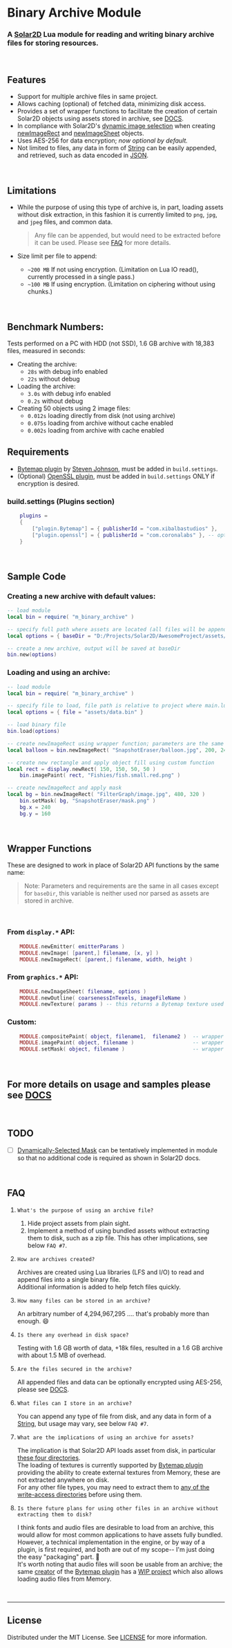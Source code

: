 # Binary Archive Module
### A [Solar2D](https://solar2d.com) Lua module for reading and writing binary archive files for storing resources.


</br>

## Features
 - Support for multiple archive files in same project.
 - Allows caching (optional) of fetched data, minimizing disk access.
 - Provides a set of wrapper functions to facilitate the creation of certain Solar2D objects using assets stored in archive, see [DOCS](https://github.com/siudesu/BinaryArchive/blob/main/DOCUMENTATION.md).
 - In compliance with Solar2D's [dynamic image selection](https://docs.coronalabs.com/guide/basics/configSettings/index.html#dynamic-image-selection) when creating [newImageRect](https://docs.coronalabs.com/api/library/display/newImageRect.html) and [newImageSheet](https://docs.coronalabs.com/api/library/graphics/newImageSheet.html) objects.
 - Uses AES-256 for data encryption; *now optional by default.*
 - Not limited to files, any data in form of [String](https://docs.coronalabs.com/api/type/String.html) can be easily appended, and retrieved, such as data encoded in [JSON](https://docs.coronalabs.com/api/library/json/index.html).


</br>

## Limitations
 - While the purpose of using this type of archive is, in part, loading assets without disk extraction, in this fashion it is currently limited to `png`, `jpg`, and `jpeg` files, and common data.
	>Any file can be appended, but would need to be extracted before it can be used. Please see [FAQ](#FAQ) for more details.

- Size limit per file to append:
	- `~200 MB` If not using encryption. (Limitation on Lua IO read(), currently processed in a single pass.)
	- `~100 MB` If using encryption. (Limitation on ciphering without using chunks.)

</br>

## Benchmark Numbers:
Tests performed on a PC with HDD (not SSD), 1.6 GB archive with 18,383 files, measured in seconds:
- Creating the archive:
	- `28s` with debug info enabled
	- `22s` without debug
- Loading the archive:
	- `3.0s` with debug info enabled
	- `0.2s` without debug
- Creating 50 objects using 2 image files:
	- `0.012s` loading directly from disk (not using archive)
	- `0.075s` loading from archive without cache enabled
	- `0.002s` loading from archive with cache enabled

## Requirements
- [Bytemap plugin](https://github.com/solar2d/com.xibalbastudios-plugin.Bytemap) by [Steven Johnson](https://github.com/ggcrunchy), must be added in `build.settings`.
- (Optional) [OpenSSL plugin](https://docs.coronalabs.com/plugin/openssl/index.html), must be added in `build.settings` ONLY if encryption is desired.

### build.settings (Plugins section)
```lua
	plugins =
	{
		["plugin.Bytemap"] = { publisherId = "com.xibalbastudios" },
		["plugin.openssl"] = { publisherId = "com.coronalabs" }, -- optional
	}
```

</br>

## Sample Code
### Creating a new archive with default values:
```lua
-- load module
local bin = require( "m_binary_archive" )

-- specify full path where assets are located (all files will be appended, includes sub-directories)
local options = { baseDir = "D:/Projects/Solar2D/AwesomeProject/assets/graphics" }

-- create a new archive, output will be saved at baseDir
bin.new(options)
```
### Loading and using an archive:
```lua
-- load module
local bin = require( "m_binary_archive" )

-- specify file to load, file path is relative to project where main.lua resides
local options = { file = "assets/data.bin" }

-- load binary file
bin.load(options)

-- create newImageRect using wrapper function; parameters are the same as display.newImageRect()
local balloon = bin.newImageRect( "SnapshotEraser/balloon.jpg", 200, 240 )

-- create new rectangle and apply object fill using custom function
local rect = display.newRect( 150, 150, 50, 50 )
	bin.imagePaint( rect, "Fishies/fish.small.red.png" )

-- create newImageRect and apply mask
local bg = bin.newImageRect( "FilterGraph/image.jpg", 480, 320 )
	bin.setMask( bg, "SnapshotEraser/mask.png" )
	bg.x = 240
	bg.y = 160
```

</br>

## Wrapper Functions
These are designed to work in place of Solar2D API functions by the same name:
</br>
> Note: Parameters and requirements are the same in all cases except for `baseDir`, this variable is neither used nor parsed as assets are stored in archive.

</br>

### From `display.*` API:
```lua
	MODULE.newEmitter( emitterParams )
	MODULE.newImage( [parent,] filename, [x, y] )
	MODULE.newImageRect( [parent,] filename, width, height )
```

### From `graphics.*` API:
```lua
	MODULE.newImageSheet( filename, options )
	MODULE.newOutline( coarsenessInTexels, imageFileName )
	MODULE.newTexture( params ) -- this returns a Bytemap texture used as a replacement for [graphics.newTexure](https://docs.coronalabs.com/api/library/graphics/newTexture.html)
```
### Custom:
```lua
	MODULE.compositePaint( object, filename1,  filename2 )	-- wrapper for [CompositePaint](https://docs.coronalabs.com/api/type/CompositePaint/index.html)
	MODULE.imagePaint( object, filename )					-- wrapper for [BitmapPaint] (https://docs.coronalabs.com/api/type/BitmapPaint/index.html)
	MODULE.setMask( object, filename )						-- wrapper for [graphics.setMask](https://docs.coronalabs.com/api/type/DisplayObject/setMask.html)
```

</br>

## For more details on usage and samples please see [DOCS](https://github.com/siudesu/BinaryArchive/blob/main/DOCUMENTATION.md)

</br>

## TODO
- [ ] [Dynamically-Selected Mask](https://docs.coronalabs.com/api/library/graphics/newMask.html#dynamically-selected-mask) can be tentatively implemented in module so that no additional code is required as shown in Solar2D docs.

</br>

## FAQ
1. `What's the purpose of using an archive file?`

   1. Hide project assets from plain sight.
   2. Implement a method of using bundled assets without extracting them to disk, such as a zip file. This has other implications, see below `FAQ #7`.

2. `How are archives created?`

   Archives are created using Lua libraries (LFS and I/O) to read and append files into a single binary file. 
   </br>Additional information is added to help fetch files quickly.

3. `How many files can be stored in an archive?`

   An arbitrary number of 4,294,967,295 .... that's probably more than enough. :smile:

4. `Is there any overhead in disk space?`

	Testing with 1.6 GB worth of data, +18k files, resulted in a 1.6 GB archive with about 1.5 MB of overhead.
	
5. `Are the files secured in the archive?`

   All appended files and data can be optionally encrypted using AES-256, please see [DOCS](https://github.com/siudesu/BinaryArchive/blob/main/DOCUMENTATION.md).

6. `What files can I store in an archive?`

   You can append any type of file from disk, and any data in form of a [String](https://docs.coronalabs.com/api/type/String.html), but usage may vary, see below `FAQ #7`.

7. `What are the implications of using an archive for assets?`
   
   The implication is that Solar2D API loads asset from disk, in particular [these four directories](https://docs.coronalabs.com/guide/data/readWriteFiles/index.html#system-directories).
   </br>The loading of textures is currently supported by [Bytemap plugin](https://github.com/solar2d/com.xibalbastudios-plugin.Bytemap) providing the ability to create external textures from Memory, these are not extracted anywhere on disk.
   </br>For any other file types, you may need to extract them to [any of the write-access directories](https://docs.coronalabs.com/guide/data/readWriteFiles/index.html#system-directories) before using them.

8. `Is there future plans for using other files in an archive without extracting them to disk?`

   I think fonts and audio files are desirable to load from an archive, this would allow for most common applications to have assets fully bundled.
   </br>However, a technical implementation in the engine, or by way of a plugin, is first required, and both are out of my scope-- I'm just doing the easy "packaging" part. :slightly_smiling_face:
   </br>It's worth noting that audio files will soon be usable from an archive; the same [creator](https://github.com/ggcrunchy) of the [Bytemap plugin](https://github.com/solar2d/com.xibalbastudios-plugin.Bytemap) has a [WIP project](https://discord.com/channels/721785436195782677/721785737258860544/1013963898589823056) which also allows loading audio files from Memory.

</br>

---

## License
Distributed under the MIT License. See [LICENSE](https://github.com/siudesu/BinaryArchive/blob/main/LICENSE) for more information.
